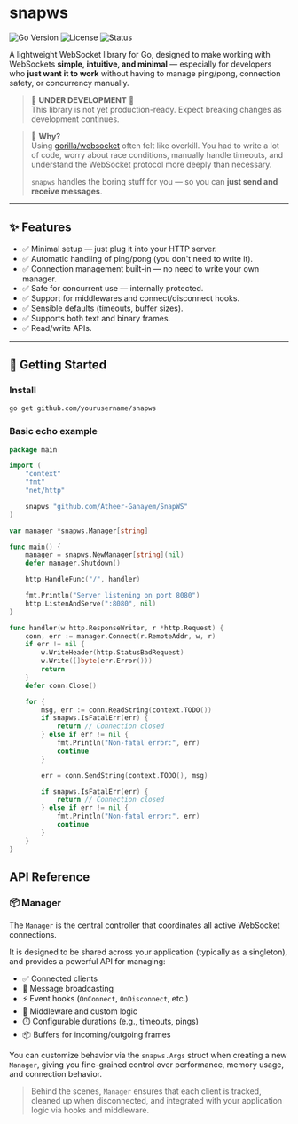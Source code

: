 # snapws

![Go Version](https://img.shields.io/badge/go-%3E=1.18-blue)
![License](https://img.shields.io/github/license/yourusername/snapws)
![Status](https://img.shields.io/badge/status-in%20development-yellow)

A lightweight WebSocket library for Go, designed to make working with WebSockets **simple, intuitive, and minimal** — especially for developers who **just want it to work** without having to manage ping/pong, connection safety, or concurrency manually.

> 🚧 **UNDER DEVELOPMENT** 🚧  
> This library is not yet production-ready. Expect breaking changes as development continues.

> 🧠 **Why?**  
> Using [gorilla/websocket](https://github.com/gorilla/websocket) often felt like overkill. You had to write a lot of code, worry about race conditions, manually handle timeouts, and understand the WebSocket protocol more deeply than necessary.
>
> `snapws` handles the boring stuff for you — so you can **just send and receive messages**.

---

## ✨ Features

- ✅ Minimal setup — just plug it into your HTTP server.
- ✅ Automatic handling of ping/pong (you don't need to write it).
- ✅ Connection management built-in — no need to write your own manager.
- ✅ Safe for concurrent use — internally protected.
- ✅ Support for middlewares and connect/disconnect hooks.
- ✅ Sensible defaults (timeouts, buffer sizes).
- ✅ Supports both text and binary frames.
- ✅ Read/write APIs.

---

## 🚀 Getting Started

### Install

```bash
go get github.com/yourusername/snapws
```

### Basic echo example

```go
package main

import (
	"context"
	"fmt"
	"net/http"

	snapws "github.com/Atheer-Ganayem/SnapWS"
)

var manager *snapws.Manager[string]

func main() {
	manager = snapws.NewManager[string](nil)
	defer manager.Shutdown()

	http.HandleFunc("/", handler)

	fmt.Println("Server listening on port 8080")
	http.ListenAndServe(":8080", nil)
}

func handler(w http.ResponseWriter, r *http.Request) {
	conn, err := manager.Connect(r.RemoteAddr, w, r)
	if err != nil {
		w.WriteHeader(http.StatusBadRequest)
		w.Write([]byte(err.Error()))
		return
	}
	defer conn.Close()

	for {
		msg, err := conn.ReadString(context.TODO())
		if snapws.IsFatalErr(err) {
			return // Connection closed
		} else if err != nil {
			fmt.Println("Non-fatal error:", err)
			continue
		}

		err = conn.SendString(context.TODO(), msg)

		if snapws.IsFatalErr(err) {
			return // Connection closed
		} else if err != nil {
			fmt.Println("Non-fatal error:", err)
			continue
		}
	}
}
```

## API Reference

### 📦 Manager

The `Manager` is the central controller that coordinates all active WebSocket connections.

It is designed to be shared across your application (typically as a singleton), and provides a powerful API for managing:

- ✅ Connected clients
- 🔄 Message broadcasting
- ⚡ Event hooks (`OnConnect`, `OnDisconnect`, etc.)
- 🧠 Middleware and custom logic
- ⏱️ Configurable durations (e.g., timeouts, pings)
- 📦 Buffers for incoming/outgoing frames

You can customize behavior via the `snapws.Args` struct when creating a new `Manager`, giving you fine-grained control over performance, memory usage, and connection behavior.

> Behind the scenes, `Manager` ensures that each client is tracked, cleaned up when disconnected, and integrated with your application logic via hooks and middleware.
